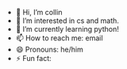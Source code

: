 - 👋 Hi, I’m collin
- 👀 I’m interested in cs and math.
- 🌱 I’m currently learning python!
- 📫 How to reach me: email 
- 😄 Pronouns: he/him
- ⚡ Fun fact:

<!---
co-olin/co-olin is a ✨ special ✨ repository because its `README.md` (this file) appears on your GitHub profile.
You can click the Preview link to take a look at your changes.
--->
